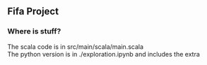 ## Fifa Project

### Where is stuff?

The scala code is in src/main/scala/main.scala   
The python version is in ./exploration.ipynb and includes the extra
